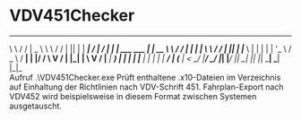 # VDV451Checker
__     __  ____   __     __    _  _     ____    _      ____   _                     _
\ \   / / |  _ \  \ \   / /   | || |   | ___|  / |    / ___| | |__     ___    ___  | | __
 \ \ / /  | | | |  \ \ / /    | || |_  |___ \  | |   | |     | '_ \   / _ \  / __| | |/ /
  \ V /   | |_| |   \ V /     |__   _|  ___) | | |   | |___  | | | | |  __/ | (__  |   <
   \_/    |____/     \_/         |_|   |____/  |_|    \____| |_| |_|  \___|  \___| |_|\_\
Aufruf .\VDV451Checker.exe <Pfad>
Prüft enthaltene .x10-Dateien im Verzeichnis auf Einhaltung der Richtlinien nach VDV-Schrift 451.
Fahrplan-Export nach VDV452 wird beispielsweise in diesem Format zwischen Systemen ausgetauscht.

